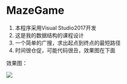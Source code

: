 # MazeGame

1. 本程序采用Visual Studio2017开发
2. 这是我的数据结构的课程设计
3. 一个简单的广搜，求出起点到终点的最短路径
4. 时间很仓促，可能代码很丑，效果图在下面

效果图：

![](http://oqejwrpsj.bkt.clouddn.com/17-12-12/49099030.jpg)

